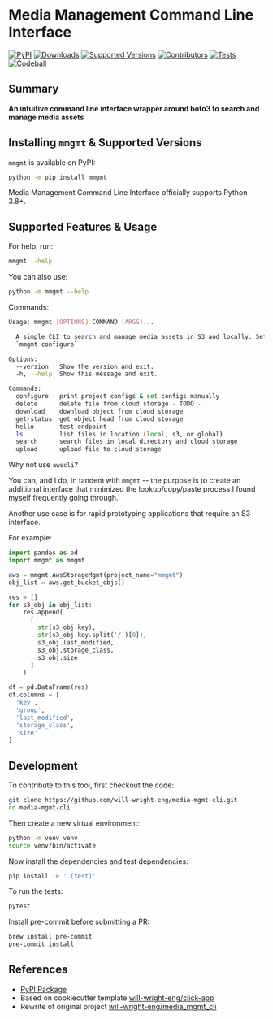 # Media Management Command Line Interface

[![PyPI](https://img.shields.io/pypi/v/mmgmt)](https://pypi.org/project/mmgmt/)
[![Downloads](https://static.pepy.tech/badge/mmgmt/month)](https://pepy.tech/project/mmgmt)
[![Supported Versions](https://img.shields.io/badge/python-3.8%20%7C%203.9%20%7C%203.10%20%7C%203.11-blue)](https://pypi.org/project/mmgmt/)
[![Contributors](https://img.shields.io/github/contributors/will-wright-eng/media-mgmt-cli.svg)](https://github.com/will-wright-eng/media-mgmt-cli/graphs/contributors)
[![Tests](https://github.com/will-wright-eng/media-mgmt-cli/workflows/Test/badge.svg)](https://github.com/will-wright-eng/media-mgmt-cli/actions?query=workflow%3ATest)
[![Codeball](https://github.com/will-wright-eng/media-mgmt-cli/actions/workflows/codeball.yml/badge.svg)](https://github.com/will-wright-eng/media-mgmt-cli/actions/workflows/codeball.yml)


## Summary

**An intuitive command line interface wrapper around boto3 to search and manage media assets**

## Installing `mmgmt` & Supported Versions

`mmgmt` is available on PyPI:

```bash
python -m pip install mmgmt
```

Media Management Command Line Interface officially supports Python 3.8+.

## Supported Features & Usage

For help, run:

```bash
mmgmt --help
```

You can also use:

```bash
python -m mmgmt --help
```

Commands:

```bash
Usage: mmgmt [OPTIONS] COMMAND [ARGS]...

  A simple CLI to search and manage media assets in S3 and locally. Setup with
  `mmgmt configure`

Options:
  --version   Show the version and exit.
  -h, --help  Show this message and exit.

Commands:
  configure   print project configs & set configs manually
  delete      delete file from cloud storage - TODO -
  download    download object from cloud storage
  get-status  get object head from cloud storage
  hello       test endpoint
  ls          list files in location (local, s3, or global)
  search      search files in local directory and cloud storage
  upload      upload file to cloud storage
```

Why not use `awscli`?

You can, and I do, in tandem with `mmgmt` -- the purpose is to create an additional interface that minimized the lookup/copy/paste process I found myself frequently going through.

Another use case is for rapid prototyping applications that require an S3 interface.

For example:

```python
import pandas as pd
import mmgmt as mmgmt

aws = mmgmt.AwsStorageMgmt(project_name="mmgmt")
obj_list = aws.get_bucket_objs()

res = []
for s3_obj in obj_list:
    res.append(
      [
        str(s3_obj.key),
        str(s3_obj.key.split('/')[0]),
        s3_obj.last_modified,
        s3_obj.storage_class,
        s3_obj.size
      ]
    )

df = pd.DataFrame(res)
df.columns = [
  'key',
  'group',
  'last_modified',
  'storage_class',
  'size'
]
```

## Development

To contribute to this tool, first checkout the code:

```bash
git clone https://github.com/will-wright-eng/media-mgmt-cli.git
cd media-mgmt-cli
```

Then create a new virtual environment:

```bash
python -m venv venv
source venv/bin/activate
```

Now install the dependencies and test dependencies:

```bash
pip install -e '.[test]'
```

To run the tests:

```bash
pytest
```

Install pre-commit before submitting a PR:

```bash
brew install pre-commit
pre-commit install
```

## References

- [PyPI Package](https://pypi.org/project/mmgmt)
- Based on cookiecutter template [will-wright-eng/click-app](https://github.com/will-wright-eng/click-app)
- Rewrite of original project [will-wright-eng/media_mgmt_cli](https://github.com/will-wright-eng/media_mgmt_cli)
